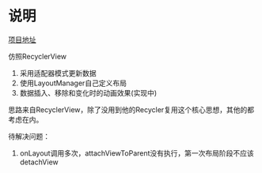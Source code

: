 # 说明

[项目地址](https://github.com/Wood-Water-Peng/RecyclerViewDemoApp)

仿照RecyclerView  

1. 采用适配器模式更新数据
2. 使用LayoutManager自己定义布局
3. 数据插入、移除和变化时的动画效果(实现中)


思路来自RecyclerView，除了没用到他的Recycler复用这个核心思想，其他的都考虑在内。 


待解决问题：

1. onLayout调用多次，attachViewToParent没有执行，第一次布局阶段不应该detachView